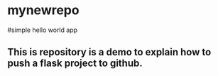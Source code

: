 # mynewrepo

#simple hello world app

## This is repository is a demo to explain how to push a flask project to github.